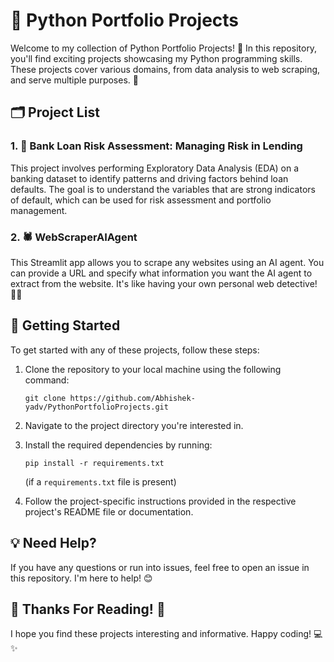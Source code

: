 # 🐍 Python Portfolio Projects

Welcome to my collection of Python Portfolio Projects! 🎉 In this repository, you'll find exciting projects showcasing my Python programming skills. These projects cover various domains, from data analysis to web scraping, and serve multiple purposes. 🚀

## 🗂️ Project List

### 1. 🏦 Bank Loan Risk Assessment: Managing Risk in Lending

This project involves performing Exploratory Data Analysis (EDA) on a banking dataset to identify patterns and driving factors behind loan defaults. The goal is to understand the variables that are strong indicators of default, which can be used for risk assessment and portfolio management.

### 2. 🕷️ WebScraperAIAgent

This Streamlit app allows you to scrape any websites using an AI agent. You can provide a URL and specify what information you want the AI agent to extract from the website. It's like having your own personal web detective! 🕵️‍♀️

## 🚀 Getting Started

To get started with any of these projects, follow these steps:

1. Clone the repository to your local machine using the following command:
   ```
   git clone https://github.com/Abhishek-yadv/PythonPortfolioProjects.git
   ```

2. Navigate to the project directory you're interested in.

3. Install the required dependencies by running:
   ```
   pip install -r requirements.txt
   ```
   (if a `requirements.txt` file is present)

4. Follow the project-specific instructions provided in the respective project's README file or documentation.

## 💡 Need Help?

If you have any questions or run into issues, feel free to open an issue in this repository. I'm here to help! 😊

## 🙏 Thanks For Reading! 📖

I hope you find these projects interesting and informative. Happy coding! 💻✨
